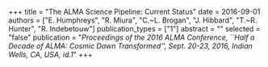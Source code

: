 +++
title = "The ALMA Science Pipeline: Current Status"
date = 2016-09-01
authors = ["E. Humphreys", "R. Miura", "C.~L. Brogan", "J. Hibbard", "T.~R. Hunter", "R. Indebetouw"]
publication_types = ["1"]
abstract = ""
selected = "false"
publication = "*Proceedings of the 2016 ALMA Conference, ``Half a Decade of ALMA: Cosmic Dawn Transformed'', Sept. 20-23, 2016, Indian Wells, CA, USA, id.1*"
+++

